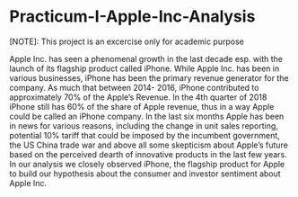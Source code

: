 # Practicum-I-Apple-Inc-Analysis
[NOTE]: This project is an excercise only for academic purpose

Apple Inc. has seen a phenomenal growth in the last decade esp. with the launch of its flagship product called iPhone. While Apple Inc. has been in various businesses, iPhone has been the primary revenue generator for the company. As much that between 2014- 2016, iPhone contributed to approximately 70% of the Apple’s Revenue. In the 4th quarter of 2018 iPhone still has 60% of the share of Apple revenue, thus in a way Apple could be called an iPhone company.
In the last six months Apple has been in news for various reasons, including the change in unit sales reporting, potential 10% tariff that could be imposed by the incumbent government, the US China trade war and above all some skepticism about Apple’s future based on the perceived dearth of innovative products in the last few years.
In our analysis we closely observed iPhone, the flagship product for Apple to build our hypothesis about the consumer and investor sentiment about Apple Inc.

